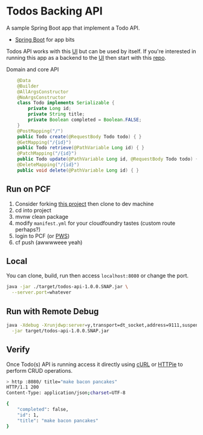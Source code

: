 # Todos Backing API

A sample Spring Boot app that implement a Todo API.

* [Spring Boot](https://spring.io/projects/spring-boot) for app bits

Todos API works with this [UI](https://github.com/corbtastik/todos-webui) but can be used by itself.  If you're interested in running this app as a backend to the [UI](https://github.com/corbtastik/todos-webui) then start with this [repo](https://github.com/corbtastik/todos-edge).

Domain and core API

```java
    @Data
    @Builder
    @AllArgsConstructor
    @NoArgsConstructor
    class Todo implements Serializable {
        private Long id;
        private String title;
        private Boolean completed = Boolean.FALSE;
    }
    @PostMapping("/")
    public Todo create(@RequestBody Todo todo) { }
    @GetMapping("/{id}")
    public Todo retrieve(@PathVariable Long id) { }
    @PatchMapping("/{id}")
    public Todo update(@PathVariable Long id, @RequestBody Todo todo) { }
    @DeleteMapping("/{id}")
    public void delete(@PathVariable Long id) { }

```

## Run on PCF

1. Consider forking [this project](https://github.com/corbtastik/todos-api) then clone to dev machine
1. cd into project
1. mvnw clean package
1. modify `manifest.yml` for your cloudfoundry tastes (custom route perhaps?)
1. login to PCF (or [PWS](https://run.pivotal.io/))
1. cf push (awwwweee yeah)

## Local

You can clone, build, run then access ``localhost:8080`` or change the port.

```bash
java -jar ./target/todos-api-1.0.0.SNAP.jar \
  --server.port=whatever
``` 

## Run with Remote Debug  

```bash
java -Xdebug -Xrunjdwp:server=y,transport=dt_socket,address=9111,suspend=n \
  -jar target/todos-api-1.0.0.SNAP.jar
```

## Verify

Once Todo(s) API is running access it directly using [cURL](https://curl.haxx.se/) or [HTTPie](https://httpie.org/) to perform CRUD operations.


```bash
> http :8080/ title="make bacon pancakes"
HTTP/1.1 200  
Content-Type: application/json;charset=UTF-8

{
    "completed": false,
    "id": 1,
    "title": "make bacon pancakes"
}
```
